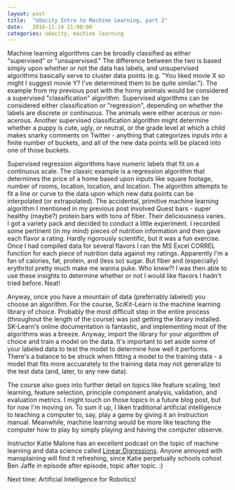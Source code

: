 ```yaml
---
layout: post
title:  "Udacity Intro to Machine Learning, part 2"
date:   2016-11-18 21:00:00 
categories: udacity, machine learning
---
```


Machine learning algorithms can be broadly classified as either "supervised" or "unsupervised." The difference between the two is based simply upon whether or not the data has labels, and unsupervised algorithms basically serve to cluster data points (e.g. "You liked movie X so might I suggest movie Y? I've determined them to be quite similar."). The example from my previous post with the horny animals would be considered a supervised "classification" algorithm. Supervised algorithms can be considered either classification or "regression", depending on whether the labels are discrete or continuous. The animals were either acerous or non-acerous. Another supervised classification algorithm might determine whether a puppy is cute, ugly, or neutral, or the grade level at which a child makes snarky comments on Twitter - anything that categorizes inputs into a finite number of buckets, and all of the new data points will be placed into one of those buckets. 

Supervised regression algorithms have numeric labels that fit on a continuous scale. The classic example is a regression algorithm that determines the price of a home based upon inputs like square footage, number of rooms, location, location, and location. The algorithm attempts to fit a line or curve to the data upon which new data points can be interpolated (or extrapolated). The accidental, primitive machine learning algorithm I mentioned in my previous post involved Quest bars - super healthy (maybe?) protein bars with tons of fiber. Their deliciousness varies. I got a variety pack and decided to conduct a little experiment. I recorded some pertinent (in my mind) pieces of nutrition information and then gave each flavor a rating. Hardly rigorously scientific, but it was a fun exercise. Once I had compiled data for several flavors I ran the MS Excel CORREL function for each piece of nutrition data against my ratings. Apparently I'm a fan of calories, fat, protein, and (less so) sugar. But fiber and (especially) erythritol pretty much make me wanna puke. Who knew?! I was then able to use these insights to determine whether or not I would like flavors I hadn't tried before. Neat!

Anyway, once you have a mountain of data (preferrably labeled) you choose an algorithm. For the course, SciKit-Learn is the machine learning library of choice. Probably the most difficult step in the entire process (throughout the length of the course) was just getting the library installed. SK-Learn's online documentation is fantastic, and implementing most of the algorithms was a breeze. Anyway, import the library for your algorithm of choice and train a model on the data. It's important to set aside some of your labeled data to test the model to determine how well it performs. There's a balance to be struck when fitting a model to the training data - a model that fits more accuarately to the training data may not generalize to the test data (and, later, to any new data). 

The course also goes into further detail on topics like feature scaling, text learning, feature selection, principle component analysis, validation, and evaluation metrics. I might touch on those topics in a future blog post, but for now I'm moving on. To sum it up, I liken traditional artificial intelligence to teaching a computer to, say, play a game by giving it an instruction manual. Meanwhile, machine learning would be more like teaching the computer how to play by simply playing and having the computer observe.

Instructor Katie Malone has an excellent podcast on the topic of machine learning and data science called [Linear Digressions](http://lineardigressions.com/). Anyone annoyed with mansplaining will find it refreshing, since Katie perpetually schools cohost Ben Jaffe in episode after episode, topic after topic. :)

Next time: Artificial Intelligence for Robotics!
